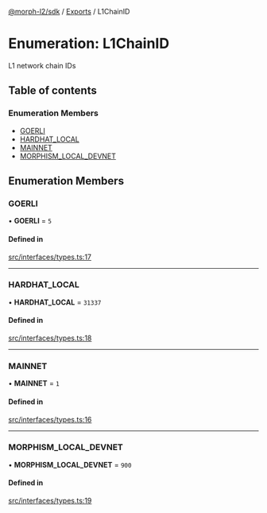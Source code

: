 [@morph-l2/sdk](../intro.md) / [Exports](../modules) / L1ChainID

# Enumeration: L1ChainID

L1 network chain IDs

## Table of contents

### Enumeration Members

- [GOERLI](L1ChainID#goerli)
- [HARDHAT\_LOCAL](L1ChainID#hardhat_local)
- [MAINNET](L1ChainID#mainnet)
- [MORPHISM\_LOCAL\_DEVNET](L1ChainID#morph_local_devnet)

## Enumeration Members

### GOERLI

• **GOERLI** = ``5``

#### Defined in

[src/interfaces/types.ts:17](https://github.com/morph-l2/sdk/tree/97c4394/src/interfaces/types.ts#L17)

___

### HARDHAT\_LOCAL

• **HARDHAT\_LOCAL** = ``31337``

#### Defined in

[src/interfaces/types.ts:18](https://github.com/morph-l2/sdk/tree/97c4394/src/interfaces/types.ts#L18)

___

### MAINNET

• **MAINNET** = ``1``

#### Defined in

[src/interfaces/types.ts:16](https://github.com/morph-l2/sdk/tree/97c4394/src/interfaces/types.ts#L16)

___

### MORPHISM\_LOCAL\_DEVNET

• **MORPHISM\_LOCAL\_DEVNET** = ``900``

#### Defined in

[src/interfaces/types.ts:19](https://github.com/morph-l2/sdk/tree/97c4394/src/interfaces/types.ts#L19)
